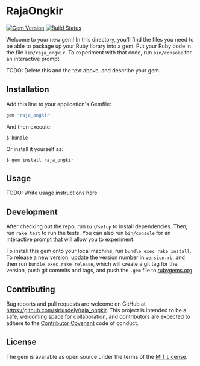 # RajaOngkir

[![Gem Version](https://badge.fury.io/rb/raja_ongkir.svg)](https://badge.fury.io/rb/raja_ongkir)
[![Build Status](https://travis-ci.org/siriusdely/raja_ongkir.svg?branch=master)](https://travis-ci.org/siriusdely/raja_ongkir)

Welcome to your new gem! In this directory, you'll find the files you need to be able to package up your Ruby library into a gem. Put your Ruby code in the file `lib/raja_ongkir`. To experiment with that code, run `bin/console` for an interactive prompt.

TODO: Delete this and the text above, and describe your gem

## Installation

Add this line to your application's Gemfile:

```ruby
gem 'raja_ongkir'
```

And then execute:

    $ bundle

Or install it yourself as:

    $ gem install raja_ongkir

## Usage

TODO: Write usage instructions here

## Development

After checking out the repo, run `bin/setup` to install dependencies. Then, run `rake test` to run the tests. You can also run `bin/console` for an interactive prompt that will allow you to experiment.

To install this gem onto your local machine, run `bundle exec rake install`. To release a new version, update the version number in `version.rb`, and then run `bundle exec rake release`, which will create a git tag for the version, push git commits and tags, and push the `.gem` file to [rubygems.org](https://rubygems.org).

## Contributing

Bug reports and pull requests are welcome on GitHub at https://github.com/siriusdely/raja_ongkir. This project is intended to be a safe, welcoming space for collaboration, and contributors are expected to adhere to the [Contributor Covenant](http://contributor-covenant.org) code of conduct.


## License

The gem is available as open source under the terms of the [MIT License](http://opensource.org/licenses/MIT).

